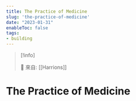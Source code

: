 ```yaml
---
title: The Practice of Medicine
slug: 'the-practice-of-medicine'
date: "2023-01-31"
enableToc: false
tags:
- building
---
```


> [!info]
>
> 🌱 來自: [[Harrions]]

# The Practice of Medicine

